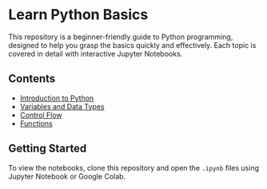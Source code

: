 # Learn Python Basics

This repository is a beginner-friendly guide to Python programming, designed to help you grasp the basics quickly and effectively. Each topic is covered in detail with interactive Jupyter Notebooks.

## Contents
- [Introduction to Python](./notebooks/introduction.ipynb)
- [Variables and Data Types](./notebooks/variables.ipynb)
- [Control Flow](./notebooks/control_flow.ipynb)
- [Functions](./notebooks/functions.ipynb)

## Getting Started
To view the notebooks, clone this repository and open the `.ipynb` files using Jupyter Notebook or Google Colab.
